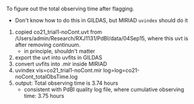 To figure out the total observing time after flagging.

- Don't know how to do this in GILDAS, but MIRIAD `uvindex` should do it


1. copied co21_trial1-noCont.uvt from /Users/admin/Research/RXJ1131/PdBI/data/04Sep15, where this uvt is after removing continuum.
    + in principle, shouldn't matter  
2. export the uvt into uvfits in GILDAS
3. convert uvfits into .mir inside MIRIAD
4. uvindex vis=co21_trial1-noCont.mir log=log=co21-noCont_totalObsTime.log
5. output: Total observing time is  3.74 hours
    + consistent with PdBI quality log file, where cumulative observing time: 3.75 hours  
